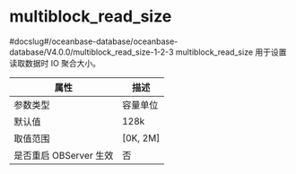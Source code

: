 multiblock_read_size 
=========================================
#docslug#/oceanbase-database/oceanbase-database/V4.0.0/multiblock_read_size-1-2-3
multiblock_read_size 用于设置读取数据时 IO 聚合大小。


|      **属性**      |   **描述**   |
|------------------|------------|
| 参数类型             | 容量单位       |
| 默认值              | 128k       |
| 取值范围             | \[0K, 2M\] |
| 是否重启 OBServer 生效 | 否          |



